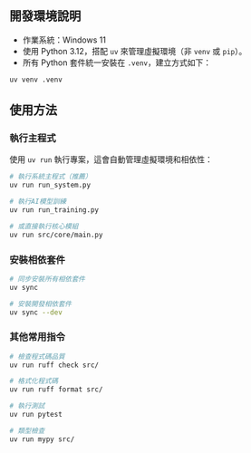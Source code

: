 ## 開發環境說明

- 作業系統：Windows 11
- 使用 Python 3.12，搭配 `uv` 來管理虛擬環境（非 `venv` 或 `pip`）。
- 所有 Python 套件統一安裝在 `.venv`，建立方式如下：

```bash
uv venv .venv
```

## 使用方法

### 執行主程式

使用 `uv run` 執行專案，這會自動管理虛擬環境和相依性：

```bash
# 執行系統主程式（推薦）
uv run run_system.py

# 執行AI模型訓練
uv run run_training.py

# 或直接執行核心模組
uv run src/core/main.py
```

### 安裝相依套件

```bash
# 同步安裝所有相依套件
uv sync

# 安裝開發相依套件
uv sync --dev
```

### 其他常用指令

```bash
# 檢查程式碼品質
uv run ruff check src/

# 格式化程式碼
uv run ruff format src/

# 執行測試
uv run pytest

# 類型檢查
uv run mypy src/
```